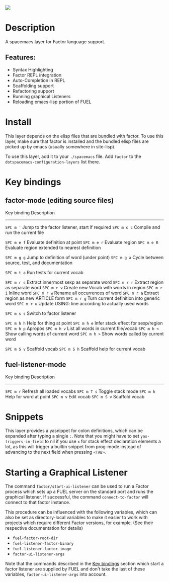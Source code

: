 ![](img/logo.png)

Description
===========

A spacemacs layer for Factor language support.

Features:
---------

-   Syntax Highlighting
-   Factor REPL integration
-   Auto-Completion in REPL
-   Scaffolding support
-   Refactoring support
-   Running graphical Listeners
-   Reloading emacs-lisp portion of FUEL

Install
=======

This layer depends on the elisp files that are bundled with factor. To
use this layer, make sure that factor is installed and the bundled elisp
files are picked up by emacs (usually somewhere in site-lisp).

To use this layer, add it to your `./spacemacs` file. Add `factor` to
the `dotspacemacs-configuration-layers` list there.

Key bindings
============

factor-mode (editing source files)
----------------------------------

  Key binding   Description
  ------------- -----------------------------------------------------
  `SPC m '`     Jump to the factor listener, start if required
  `SPC m c c`   Compile and run the current file
                
  `SPC m e f`   Evaluate definition at point
  `SPC m e r`   Evaluate region
  `SPC m e R`   Evaluate region extended to nearest definition
                
  `SPC m g g`   Jump to definition of word (under point)
  `SPC m g a`   Cycle between source, test, and documentation
                
  `SPC m t a`   Run tests for current vocab
                
  `SPC m r s`   Extract innermost sexp as separate word
  `SPC m r r`   Extract region as separate word
  `SPC m r v`   Create new Vocab with words in region
  `SPC m r i`   Inline word
  `SPC m r w`   Rename all occurrences of word
  `SPC m r a`   Extract region as new ARTICLE form
  `SPC m r g`   Turn current definition into generic word
  `SPC m r u`   Update USING: line according to actually used words
                
  `SPC m s s`   Switch to factor listener
                
  `SPC m h h`   Help for thing at point
  `SPC m h e`   Infer stack effect for sexp/region
  `SPC m h p`   Apropos
  `SPC m h v`   List all words in current file/vocab
  `SPC m h <`   Show calling words of current word
  `SPC m h >`   Show words called by current word
                
  `SPC m S v`   Scaffold vocab
  `SPC m S h`   Scaffold help for current vocab

fuel-listener-mode
------------------

  Key binding   Description
  ------------- ---------------------------
  `SPC m r`     Refresh all loaded vocabs
  `SPC m T s`   Toggle stack mode
  `SPC m h`     Help for word at point
  `SPC m v`     Edit vocab
  `SPC m S v`   Scaffold vocab

Snippets
========

This layer provides a yasnippet for colon definitions, which can be
expanded after typing a single `:`. Note that you might have to set
`yas-triggers-in-field` to nil if you use `x` for stack effect
declaration elements a lot, as this will trigger a builtin snippet from
prog-mode instead of advancing to the next field when pressing `<TAB>`.

Starting a Graphical Listener
=============================

The command `factor/start-ui-listener` can be used to run a Factor
process which sets up a FUEL server on the standard port and runs the
graphical listener. If successful, the command `connect-to-factor` will
connect to that factor instance.

This procedure can be influenced with the following variables, which can
also be set as directory-local variables to make it easier to work with
projects which require different Factor versions, for example. (See
their respective documentation for details)

-   `fuel-factor-root-dir`
-   `fuel-listener-factor-binary`
-   `fuel-listener-factor-image`
-   `factor-ui-listener-args`

Note that the commands described in the [Key bindings](#key-bindings)
section which start a factor listener are supplied by FUEL and don\'t
take the last of these variables, `factor-ui-listener-args` into
account.
